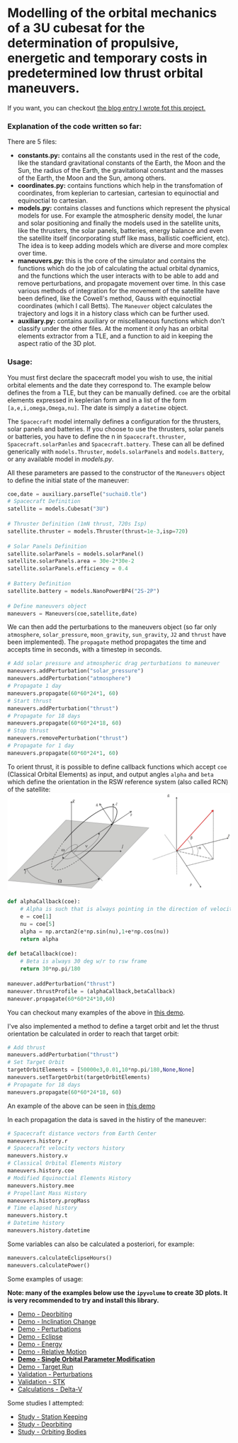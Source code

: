 # Modelling of the orbital mechanics of a 3U cubesat for the determination of propulsive, energetic and temporary costs in predetermined low thrust orbital maneuvers.
If you want, you can checkout <a href="https://ricardoramos.me/orbital-mechanics-simulator">the blog entry I wrote fot this project.<a>
    
### Explanation of the code written so far:
There are 5 files:
- <strong>constants.py:</strong> contains all the constants used in the rest of the code, like the standard gravitational constants of the Earth, the Moon and the Sun, the radius of the Earth, the gravitational constant and the masses of the Earth, the Moon and the Sun, among others.
- <strong>coordinates.py:</strong> contains functions which help in the transfomation of coordinates, from keplerian to cartesian, cartesian to equinoctial and equinoctial to cartesian.
- <strong>models.py:</strong> contains classes and functions which represent the physical models for use. For example the atmospheric density model, the lunar and solar positioning and finally the models used in the satellite units, like the thrusters, the solar panels, batteries, energy balance and even the satellite itself (incorporating stuff like mass, ballistic coefficient, etc). The idea is to keep adding models which are diverse and more complex over time.
- <strong>maneuvers.py:</strong> this is the core of the simulator and contains the functions which do the job of calculating the actual orbital dynamics, and the functions which the user interacts with to be able to add and remove perturbations, and propagate movement over time. In this case various methods of integration for the movement of the satellite have been defined, like the Cowell's method, Gauss with equinoctial coordinates (which I call Betts). The `Maneuver` object calculates the trajectory and logs it in a history class which can be further used.
- <strong>auxiliary.py:</strong> contains auxiliary or miscellaneous functions which don't classify under the other files. At the moment it only has an orbital elements extractor from a TLE, and a function to aid in keeping the aspect ratio of the 3D plot.

### Usage:
You must first declare the spacecraft model you wish to use, the initial orbital elements and the date they correspond to.
The example below defines the from a TLE, but they can be manually defined.
`coe` are the orbital elements expressed in keplerian form and in a list of the form `[a,e,i,omega,Omega,nu]`. 
The date is simply a `datetime` object.

The `Spacecraft` model internally defines a configuration for the thrusters, solar panels and batteries.
If you choose to use the thrusters, solar panels or batteries, you have to define the n in `Spacecraft.thruster`, `Spacecraft.solarPanles` and `Spacecraft.battery`. These can all be defined generically with `models.Thruster`, `models.solarPanels` and `models.Battery`, or any available model in <i>models.py</i>.

All these parameters are passed to the constructor of the `Maneuvers` object to define the initial state of the maneuver:

```python
coe,date = auxiliary.parseTle("suchai0.tle")
# Spacecraft Definition
satellite = models.Cubesat("3U")

# Thruster Definition (1mN thrust, 720s Isp)
satellite.thruster = models.Thruster(thrust=1e-3,isp=720)

# Solar Panels Definition
satellite.solarPanels = models.solarPanel()
satellite.solarPanels.area = 30e-2*30e-2
satellite.solarPanels.efficiency = 0.4

# Battery Definition
satellite.battery = models.NanoPowerBP4("2S-2P")

# Define maneuvers object
maneuvers = Maneuvers(coe,satellite,date)
```
We can then add the perturbations to the maneuvers object (so far only `atmosphere`, `solar_pressure`, `moon_gravity`, `sun_gravity`, `J2` and `thrust` have been implemented).
The `propagate` method propagates the time and accepts time in seconds, with a timestep in seconds.
```python
# Add solar pressure and atmospheric drag perturbations to maneuver
maneuvers.addPerturbation("solar_pressure")
maneuvers.addPerturbation("atmosphere")
# Propagate 1 day 
maneuvers.propagate(60*60*24*1, 60)
# Start thrust
maneuvers.addPerturbation("thrust")
# Propagate for 18 days
maneuvers.propagate(60*60*24*18, 60)
# Stop thrust
maneuvers.removePerturbation("thrust")
# Propagate for 1 day
maneuvers.propagate(60*60*24*1, 60)
```
To orient thrust, it is possible to define callback functions which accept `coe` (Classical Orbital Elements) as input, and output angles `alpha` and `beta` which define the orientation in the RSW reference system (also called RCN) of the satellite:
<img src="rswFrame.png"/>
```python
def alphaCallback(coe):
    # Alpha is such that is always pointing in the direction of velocity
    e = coe[1]
    nu = coe[5]
    alpha = np.arctan2(e*np.sin(nu),1+e*np.cos(nu))
    return alpha

def betaCallback(coe):
    # Beta is always 30 deg w/r to rsw frame
    return 30*np.pi/180

maneuver.addPerturbation("thrust")
maneuver.thrustProfile = (alphaCallback,betaCallback)
maneuver.propagate(60*60*24*10,60)
```
You can checkout many examples of the above in <a href="https://github.com/MrPapasFritas/frames-days/blob/master/Demo - Single Orbital Parameter Modification.ipynb">this demo</a>.

I've also implemented a method to define a target orbit and let the thrust orientation be calculated in order to reach that target orbit:
```python
# Add thrust
maneuvers.addPerturbation("thrust")
# Set Target Orbit
targetOrbitElements = [50000e3,0.01,10*np.pi/180,None,None]
maneuvers.setTargetOrbit(targetOrbitElements)
# Propagate for 18 days
maneuvers.propagate(60*60*24*18, 60)
```
An example of the above can be seen in <a href="https://github.com/imricardoramos/orbital-mechanics/blob/master/Notebooks/Demos/Demo - Target Run.ipynb">this demo</a>  

In each propagation the data is saved in the histiry of the maneuver:
```python
# Spacecraft distance vectors from Earth Center
maneuvers.history.r
# Spacecraft velocity vectors history
maneuvers.history.v
# Classical Orbital Elements History
maneuvers.history.coe
# Modified Equinoctial Elements History
maneuvers.history.mee
# Propellant Mass History
maneuvers.history.propMass
# Time elapsed history
maneuvers.history.t
# Datetime history
maneuvers.history.datetime
```
Some variables can also be calculated a posteriori, for example:
```python
maneuvers.calculateEclipseHours()
maneuvers.calculatePower()
```
Some examples of usage: 

<strong>Note: many of the examples below use the `ipyvolume` to create 3D plots. It is very recommended to try and install this library.</strong>
- <a href="https://github.com/imricardoramos/orbital-mechanics/blob/master/Notebooks/Demos/Demo - Deorbiting.ipynb">Demo - Deorbiting</a>
- <a href="https://github.com/imricardoramos/orbital-mechanics/blob/master/Notebooks/Demos/Demo - Inclination Change.ipynb">Demo - Inclination Change</a>
- <a href="https://github.com/imricardoramos/orbital-mechanics/blob/master/Notebooks/Demos/Demo - Perturbations.ipynb">Demo - Perturbations</a>
- <a href="https://github.com/imricardoramos/orbital-mechanics/blob/master/Notebooks/Demos/Demo - Eclipse.ipynb">Demo - Eclipse</a>
- <a href="https://github.com/imricardoramos/orbital-mechanics/blob/master/Notebooks/Demos/Demo - Energy.ipynb">Demo - Energy</a>
- <a href="https://github.com/imricardoramos/orbital-mechanics/blob/master/Notebooks/Demos/Demo - Relative Motion.ipynb">Demo - Relative Motion</a>
- <strong><a href="https://github.com/imricardoramos/orbital-mechanics/blob/master/Notebooks/Demos/Demo - Single Orbital Parameter Modification.ipynb">Demo - Single Orbital Parameter Modification</a></strong>
- <a href="https://github.com/imricardoramos/orbital-mechanics/blob/master/Notebooks/Demos/Demo - Target Run.ipynb">Demo - Target Run</a>
- <a href="https://github.com/imricardoramos/orbital-mechanics/blob/master/Notebooks/Validation/Validation - Perturbations.ipynb">Validation - Perturbations</a>
- <a href="https://github.com/imricardoramos/orbital-mechanics/blob/master/Notebooks/Validation/Validation - STK.ipynb">Validation - STK</a>
- <a href="https://github.com/imricardoramos/orbital-mechanics/blob/master/Notebooks/Demos/Calculations - Delta-V.ipynb">Calculations - Delta-V</a>

Some studies I attempted:
- <a href="https://github.com/imricardoramos/orbital-mechanics/blob/master/Notebooks/Studies/Study - Station Keeping.ipynb">Study - Station Keeping</a>
- <a href="https://github.com/imricardoramos/orbital-mechanics/blob/master/Notebooks/Studies/Study - Deorbiting.ipynb">Study - Deorbiting</a>
- <a href="https://github.com/imricardoramos/orbital-mechanics/blob/master/Notebooks/Studies/Study - Orbiting bodies.ipynb">Study - Orbiting Bodies</a>
